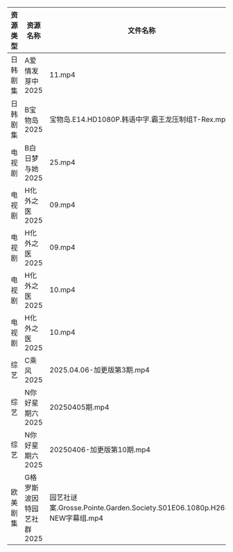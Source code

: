 | 资源类型 | 资源名称            | 文件名称                                                            | 分享链接                                 | 更新时间                |
| ---- | --------------- | --------------------------------------------------------------- | ------------------------------------ | ------------------- |
| 日韩剧集 | A爱情发芽中2025      | 11.mp4                                                          | https://pan.quark.cn/s/f8732bec2f63  | 2025-04-06 01:20:46 |
| 日韩剧集 | B宝物岛2025        | 宝物岛.E14.HD1080P.韩语中字.霸王龙压制组T-Rex.mp4                            | https://pan.quark.cn/s/08d346c96dc0  | 2025-04-06 01:21:09 |
| 电视剧  | B白日梦与她2025      | 25.mp4                                                          | https://www.alipan.com/s/koPyyazPNd1 | 2025-04-06 14:05:17 |
| 电视剧  | H化外之医2025       | 09.mp4                                                          | https://pan.quark.cn/s/5e35f6a2b34c  | 2025-04-06 01:22:44 |
| 电视剧  | H化外之医2025       | 09.mp4                                                          | https://www.alipan.com/s/wjvT5FZLoJf | 2025-04-06 10:05:50 |
| 电视剧  | H化外之医2025       | 10.mp4                                                          | https://pan.quark.cn/s/5e35f6a2b34c  | 2025-04-06 01:22:41 |
| 电视剧  | H化外之医2025       | 10.mp4                                                          | https://www.alipan.com/s/wjvT5FZLoJf | 2025-04-06 10:05:50 |
| 综艺   | C乘风2025         | 2025.04.06-加更版第3期.mp4                                           | https://www.alipan.com/s/MpfQaAMy4Ly | 2025-04-06 16:08:19 |
| 综艺   | N你好星期六2025      | 20250405期.mp4                                                   | https://www.alipan.com/s/nvuMvPrHLGa | 2025-04-06 00:09:03 |
| 综艺   | N你好星期六2025      | 20250406-加更版第10期.mp4                                            | https://www.alipan.com/s/nvuMvPrHLGa | 2025-04-06 14:09:19 |
| 欧美剧集 | G格罗斯波因特园艺社群2025 | 园艺社谜案.Grosse.Pointe.Garden.Society.S01E06.1080p.H265-NEW字幕组.mp4 | https://pan.quark.cn/s/9b9b6a68a5a2  | 2025-04-06 16:22:25 |

